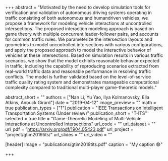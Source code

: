 +++
abstract = "Motivated by the need to develop simulation tools for verification and validation of autonomous driving systems operating in traffic consisting of both autonomous and humandriven vehicles, we propose a framework for modeling vehicle interactions at uncontrolled intersections. The proposed interaction modeling approach is based on game theory with multiple concurrent leader-follower pairs, and accounts for common traffic rules. We parameterize the intersection layouts and geometries to model uncontrolled intersections with various configurations, and apply the proposed approach to model the interactive behavior of vehicles at these intersections. Based on simulation results in various traffic scenarios, we show that the model exhibits reasonable behavior expected in traffic, including the capability of reproducing scenarios extracted from real-world traffic data and reasonable performance in resolving traffic conflicts. The model is further validated based on the level-of-service traffic quality rating system and demonstrates manageable computational complexity compared to traditional multi-player game-theoretic models."

abstract_short = ""
authors = ["Nan Li, Yu Yao, Ilya Kolmanovsky, Ella Atkins, Anouck Girard"]
date = "2019-04-12"
image_preview = ""
math = true
publication_types = ["1"]
publication = "IEEE Transactions on Intelligent Transportation Systems (Under review)"
publication_short = "T-ITS"
selected = true
title = "Game-Theoretic Modeling of Multi-Vehicle Interactions at Uncontrolled Intersections"
url_code = ""
url_dataset = ""
url_pdf = "https://arxiv.org/pdf/1904.05423.pdf"
url_project = "project/gtim2019tits/"
url_slides = ""
url_video = ""

[header]
image = "publications/gtim2019tits.pdf"
caption = "My caption :smile:"

+++

